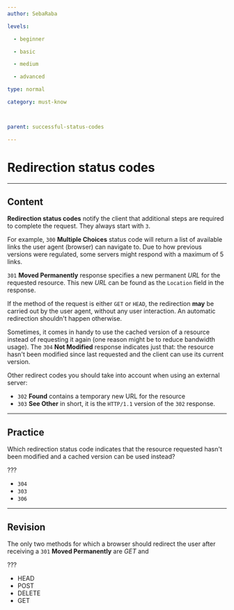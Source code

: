 ```yaml
---
author: SebaRaba

levels:

  - beginner

  - basic

  - medium

  - advanced

type: normal

category: must-know



parent: successful-status-codes

---
```


# Redirection status codes

---
## Content

**Redirection status codes** notify the client that additional steps are required to complete the request. They always start with `3`.

For example, `300` **Multiple Choices** status code will return a list of available links the user agent (browser) can navigate to. Due to how previous versions were regulated, some servers might respond with a maximum of 5 links.

`301` **Moved Permanently** response specifies a new permanent *URL* for the requested resource. This new *URL* can be found as the `Location` field in the response.

If the method of the request is either `GET` or `HEAD`, the redirection **may** be carried out by the user agent, without any user interaction. An automatic redirection shouldn't happen otherwise.

Sometimes, it comes in handy to use the cached version of a resource instead of requesting it again (one reason might be to reduce bandwidth usage). The `304` **Not Modified** response indicates just that: the resource hasn't been modified since last requested and the client can use its current version.

Other redirect codes you should take into account when using an external server:
- `302` **Found** contains a temporary new URL for the resource
- `303` **See Other** in short, it is the `HTTP/1.1` version of the `302` response.

---
## Practice

Which redirection status code indicates that the resource requested hasn't been modified and a cached version can be used instead?

???


* `304`
* `303`
* `306`

---
## Revision

The only two methods for which a browser should redirect the user after receiving a `301` __Moved Permanently__ are _GET_ and

???


* HEAD
* POST
* DELETE
* GET

 
